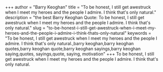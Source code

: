 +++
author = "Barry Keoghan"
title = "To be honest, I still get awestruck when I meet my heroes and the people I admire. I think that's only natural."
description = "the best Barry Keoghan Quote: To be honest, I still get awestruck when I meet my heroes and the people I admire. I think that's only natural."
slug = "to-be-honest-i-still-get-awestruck-when-i-meet-my-heroes-and-the-people-i-admire-i-think-thats-only-natural"
keywords = "To be honest, I still get awestruck when I meet my heroes and the people I admire. I think that's only natural.,barry keoghan,barry keoghan quotes,barry keoghan quote,barry keoghan sayings,barry keoghan saying,quotes, sayings,quote, saying, motivation"
+++
To be honest, I still get awestruck when I meet my heroes and the people I admire. I think that's only natural.
